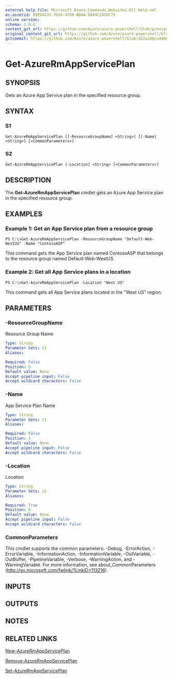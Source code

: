 ```yaml
---
external help file: Microsoft.Azure.Commands.Websites.dll-Help.xml
ms.assetid: 89ED4231-7616-47D0-BDAA-D849C245DC79
online version:
schema: 2.0.0
content_git_url: https://github.com/Azure/azure-powershell/blob/preview/src/ResourceManager/Websites/Commands.Websites/help/Get-AzureRmAppServicePlan.md
original_content_git_url: https://github.com/Azure/azure-powershell/blob/preview/src/ResourceManager/Websites/Commands.Websites/help/Get-AzureRmAppServicePlan.md
gitcommit: https://github.com/Azure/azure-powershell/blob/d22a108ce440bcf155b03c86b600b8c487c6ce51
---
```


# Get-AzureRmAppServicePlan

## SYNOPSIS
Gets an Azure App Service plan in the specified resource group.

## SYNTAX

### S1
```
Get-AzureRmAppServicePlan [[-ResourceGroupName] <String>] [[-Name] <String>] [<CommonParameters>]
```

### S2
```
Get-AzureRmAppServicePlan [-Location] <String> [<CommonParameters>]
```

## DESCRIPTION
The **Get-AzureRmAppServicePlan** cmdlet gets an Azure App Service plan in the specified resource group.

## EXAMPLES

### Example 1: Get an App Service plan from a resource group
```
PS C:\>Get-AzureRmAppServicePlan -ResourceGroupName "Default-Web-WestUS" -Name "ContosoASP"
```

This command gets the App Service plan named ContosoASP that belongs to the resource group named Default-Web-WestUS.

### Example 2: Get all App Service plans in a location
```
PS C:\>Get-AzureRmAppServicePlan -Location "West US"
```

This command gets all App Service plans located in the "West US" region.

## PARAMETERS

### -ResourceGroupName
Resource Group Name

```yaml
Type: String
Parameter Sets: S1
Aliases: 

Required: False
Position: 0
Default value: None
Accept pipeline input: False
Accept wildcard characters: False
```

### -Name
App Service Plan Name

```yaml
Type: String
Parameter Sets: S1
Aliases: 

Required: False
Position: 1
Default value: None
Accept pipeline input: False
Accept wildcard characters: False
```

### -Location
Location 

```yaml
Type: String
Parameter Sets: S2
Aliases: 

Required: True
Position: 0
Default value: None
Accept pipeline input: False
Accept wildcard characters: False
```

### CommonParameters
This cmdlet supports the common parameters: -Debug, -ErrorAction, -ErrorVariable, -InformationAction, -InformationVariable, -OutVariable, -OutBuffer, -PipelineVariable, -Verbose, -WarningAction, and -WarningVariable. For more information, see about_CommonParameters (http://go.microsoft.com/fwlink/?LinkID=113216).

## INPUTS

## OUTPUTS

## NOTES

## RELATED LINKS

[New-AzureRmAppServicePlan](./New-AzureRmAppServicePlan.md)

[Remove-AzureRmAppServicePlan](./Remove-AzureRmAppServicePlan.md)

[Set-AzureRmAppServicePlan](./Set-AzureRmAppServicePlan.md)


